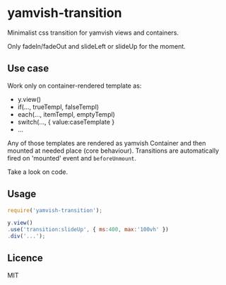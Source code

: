 # yamvish-transition

Minimalist css transition for yamvish views and containers.

Only fadeIn/fadeOut and slideLeft or slideUp for the moment.

## Use case

Work only on container-rendered template as:
- y.view()
- if(..., trueTempl, falseTempl)
- each(..., itemTempl, emptyTempl)
- switch(..., { value:caseTemplate }
- ...

Any of those templates are rendered as yamvish Container and then mounted at needed place (core behaviour).
Transitions are automatically fired on 'mounted' event and `beforeUnmount`.

Take a look on code.


## Usage

```javascript
require('yamvish-transition');

y.view()
.use('transition:slideUp', { ms:400, max:'100vh' })
.div('...');
```

## Licence

MIT
